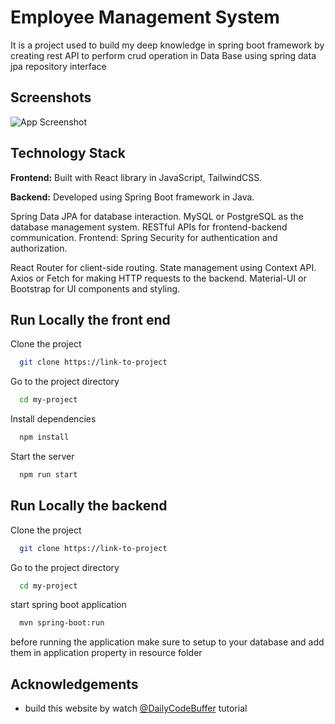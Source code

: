 
# Employee Management System

It is a project used to build my deep knowledge in spring boot framework by creating rest API to perform crud operation in Data Base using spring data jpa repository interface


## Screenshots

![App Screenshot](https://via.placeholder.com/468x300?text=App+Screenshot+Here)

## Technology Stack

**Frontend:** Built with React library in JavaScript, TailwindCSS.

**Backend:** Developed using Spring Boot framework in Java.

Spring Data JPA for database interaction.
MySQL or PostgreSQL as the database management system.
RESTful APIs for frontend-backend communication.
Frontend: 
Spring Security for authentication and authorization.

React Router for client-side routing.
State management using Context API.
Axios or Fetch for making HTTP requests to the backend.
Material-UI or Bootstrap for UI components and styling.


## Run Locally the front end

Clone the project

```bash
  git clone https://link-to-project
```

Go to the project directory

```bash
  cd my-project
```

Install dependencies

```bash
  npm install
```
Start the server

```bash
  npm run start
```


## Run Locally the backend

Clone the project

```bash
  git clone https://link-to-project
```

Go to the project directory

```bash
  cd my-project
```

start spring boot application 
```bash
  mvn spring-boot:run
```
before running the application make sure to setup to your database and add them in application property in resource folder
## Acknowledgements

 - build this website by watch [@DailyCodeBuffer](https://www.youtube.com/@DailyCodeBuffer) tutorial
